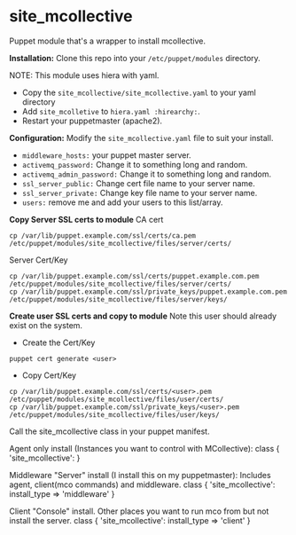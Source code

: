 site_mcollective
================

Puppet module that's a wrapper to install mcollective.

**Installation:**
Clone this repo into your `/etc/puppet/modules` directory.

NOTE: This module uses hiera with yaml.
  - Copy the `site_mcollective/site_mcollective.yaml` to your yaml directory
  - Add `site_mcolletive` to `hiera.yaml :hirearchy:`. 
  - Restart your puppetmaster (apache2).

**Configuration:**
Modify the `site_mcollective.yaml` file to suit your install.
  - `middleware_hosts:` your puppet master server.
  - `activemq_password:` Change it to something long and random.
  - `activemq_admin_password:` Change it to something long and random.
  - `ssl_server_public:` Change cert file name to your server name.
  - `ssl_server_private:` Change key file name to your server name.
  - `users:` remove me and add your users to this list/array.

**Copy Server SSL certs to module**
CA cert
```
cp /var/lib/puppet.example.com/ssl/certs/ca.pem /etc/puppet/modules/site_mcollective/files/server/certs/
```
Server Cert/Key
```
cp /var/lib/puppet.example.com/ssl/certs/puppet.example.com.pem /etc/puppet/modules/site_mcollective/files/server/certs/
cp /var/lib/puppet.example.com/ssl/private_keys/puppet.example.com.pem /etc/puppet/modules/site_mcollective/files/server/keys/
```

**Create user SSL certs and copy to module**
  Note this user should already exist on the system.
  - Create the Cert/Key
```
puppet cert generate <user>
```
  - Copy Cert/Key
```
cp /var/lib/puppet.example.com/ssl/certs/<user>.pem /etc/puppet/modules/site_mcollective/files/user/certs/
cp /var/lib/puppet.example.com/ssl/private_keys/<user>.pem /etc/puppet/modules/site_mcollective/files/user/keys/
```
Call the site_mcollective class in your puppet manifest.

Agent only install (Instances you want to control with MCollective): 
  class { 'site_mcollective': }

Middleware "Server" install (I install this on my puppetmaster):
  Includes agent, client(mco commands) and middleware.
  class { 'site_mcollective': install_type => 'middleware' }

Client "Console" install. 
  Other places you want to run mco from but not install the server.
  class { 'site_mcollective': install_type => 'client' }



